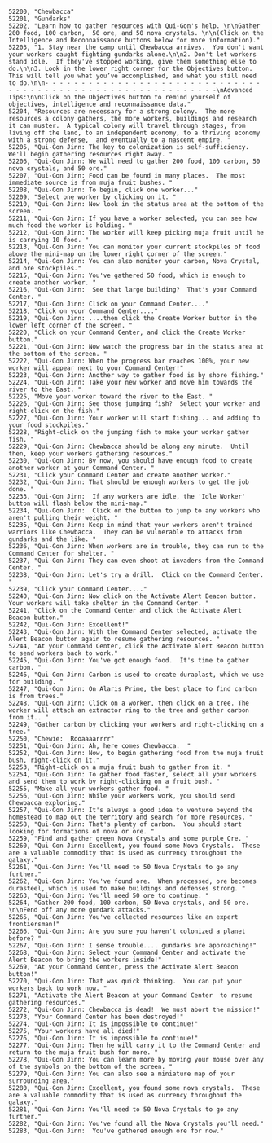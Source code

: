 ﻿```text
52200, "Chewbacca"
52201, "Gundarks"
52202, "Learn how to gather resources with Qui-Gon's help. \n\nGather 200 food, 100 carbon,  50 ore, and 50 nova crystals. \n\n(Click on the Intelligence and Reconnaissance buttons below for more information)."
52203, "1. Stay near the camp until Chewbacca arrives.  You don't want your workers caught fighting gundarks alone.\n\n2. Don't let workers stand idle.  If they've stopped working, give them something else to do.\n\n3. Look in the lower right corner for the Objectives button.  This will tell you what you’ve accomplished, and what you still need to do.\n\n- - - - - - - - - - - - - - - - - - - - - - - - - - - - - - - - - - - - - - - - - - - - - - - - - - - - - - - - - - -\nAdvanced Tips:\n\nClick on the Objectives button to remind yourself of objectives, intelligence and reconnaissance data."
52204, "Resources are necessary for a strong colony.  The more resources a colony gathers, the more workers, buildings and research it can muster.  A typical colony will travel through stages, from living off the land, to an independent economy, to a thriving economy with a strong defense,  and eventually to a nascent empire. "
52205, "Qui-Gon Jinn: The key to colonization is self-sufficiency.  We'll begin gathering resources right away. "
52206, "Qui-Gon Jinn: We will need to gather 200 food, 100 carbon, 50 nova crystals, and 50 ore."
52207, "Qui-Gon Jinn: Food can be found in many places.  The most immediate source is from muja fruit bushes. "
52208, "Qui-Gon Jinn: To begin, click one worker..."
52209, "Select one worker by clicking on it. "
52210, "Qui-Gon Jinn: Now look in the status area at the bottom of the screen. "
52211, "Qui-Gon Jinn: If you have a worker selected, you can see how much food the worker is holding. "
52212, "Qui-Gon Jinn: The worker will keep picking muja fruit until he is carrying 10 food. "
52213, "Qui-Gon Jinn: You can monitor your current stockpiles of food above the mini-map on the lower right corner of the screen."
52214, "Qui-Gon Jinn: You can also monitor your carbon, Nova Crystal, and ore stockpiles."
52215, "Qui-Gon Jinn: You've gathered 50 food, which is enough to create another worker. "
52216, "Qui-Gon Jinn:  See that large building?  That's your Command Center. "
52217, "Qui-Gon Jinn: Click on your Command Center...."
52218, "Click on your Command Center...."
52219, "Qui-Gon Jinn: ....then click the Create Worker button in the lower left corner of the screen. "
52220, "Click on your Command Center, and click the Create Worker button."
52221, "Qui-Gon Jinn: Now watch the progress bar in the status area at the bottom of the screen. "
52222, "Qui-Gon Jinn: When the progress bar reaches 100%, your new worker will appear next to your Command Center!"
52223, "Qui-Gon Jinn: Another way to gather food is by shore fishing."
52224, "Qui-Gon Jinn: Take your new worker and move him towards the river to the East. "
52225, "Move your worker toward the river to the East. "
52226, "Qui-Gon Jinn: See those jumping fish?  Select your worker and right-click on the fish."
52227, "Qui-Gon Jinn: Your worker will start fishing... and adding to your food stockpiles."
52228, "Right-click on the jumping fish to make your worker gather fish. "
52229, "Qui-Gon Jinn: Chewbacca should be along any minute.  Until then, keep your workers gathering resources."
52230, "Qui-Gon Jinn: By now, you should have enough food to create another worker at your Command Center. "
52231, "Click your Command Center and create another worker."
52232, "Qui-Gon Jinn: That should be enough workers to get the job done. "
52233, "Qui-Gon Jinn:  If any workers are idle, the 'Idle Worker' button will flash below the mini-map."
52234, "Qui-Gon Jinn:  Click on the button to jump to any workers who aren't pulling their weight. "
52235, "Qui-Gon Jinn: Keep in mind that your workers aren't trained warriors like Chewbacca.  They can be vulnerable to attacks from gundarks and the like. "
52236, "Qui-Gon Jinn: When workers are in trouble, they can run to the Command Center for shelter. "
52237, "Qui-Gon Jinn: They can even shoot at invaders from the Command Center. "
52238, "Qui-Gon Jinn: Let's try a drill.  Click on the Command Center. "
52239, "Click your Command Center...."
52240, "Qui-Gon Jinn: Now click on the Activate Alert Beacon button. Your workers will take shelter in the Command Center. "
52241, "Click on the Command Center and click the Activate Alert Beacon button."
52242, "Qui-Gon Jinn: Excellent!"
52243, "Qui-Gon Jinn: With the Command Center selected, activate the Alert Beacon button again to resume gathering resources. "
52244, "At your Command Center, click the Activate Alert Beacon button  to send workers back to work."
52245, "Qui-Gon Jinn: You've got enough food.  It's time to gather carbon. "
52246, "Qui-Gon Jinn: Carbon is used to create duraplast, which we use for building. "
52247, "Qui-Gon Jinn: On Alaris Prime, the best place to find carbon is from trees."
52248, "Qui-Gon Jinn: Click on a worker, then click on a tree. The worker will attach an extractor ring to the tree and gather carbon from it.. "
52249, "Gather carbon by clicking your workers and right-clicking on a tree."
52250, "Chewie:  Rooaaaarrrr"
52251, "Qui-Gon Jinn: Ah, here comes Chewbacca.  "
52252, "Qui-Gon Jinn: Now, to begin gathering food from the muja fruit bush, right-click on it."
52253, "Right-click on a muja fruit bush to gather from it. "
52254, "Qui-Gon Jinn: To gather food faster, select all your workers and send them to work by right-clicking on a fruit bush. "
52255, "Make all your workers gather food. "
52256, "Qui-Gon Jinn: While your workers work, you should send Chewbacca exploring."
52257, "Qui-Gon Jinn: It's always a good idea to venture beyond the homestead to map out the territory and search for more resources. "
52258, "Qui-Gon Jinn: That's plenty of carbon.  You should start looking for formations of nova or ore. "
52259, "Find and gather green Nova Crystals and some purple Ore. "
52260, "Qui-Gon Jinn: Excellent, you found some Nova Crystals.  These are a valuable commodity that is used as currency throughout the galaxy."
52261, "Qui-Gon Jinn: You'll need to 50 Nova Crystals to go any further."
52262, "Qui-Gon Jinn: You've found ore.  When processed, ore becomes durasteel, which is used to make buildings and defenses strong. "
52263, "Qui-Gon Jinn: You'll need 50 ore to continue. "
52264, "Gather 200 food, 100 carbon, 50 Nova crystals, and 50 ore. \n\nFend off any more gundark attacks."
52265, "Qui-Gon Jinn: You've collected resources like an expert frontiersman!"
52266, "Qui-Gon Jinn: Are you sure you haven't colonized a planet before? "
52267, "Qui-Gon Jinn: I sense trouble.... gundarks are approaching!"
52268, "Qui-Gon Jinn: Select your Command Center and activate the Alert Beacon to bring the workers inside!"
52269, "At your Command Center, press the Activate Alert Beacon button!"
52270, "Qui-Gon Jinn: That was quick thinking.  You can put your workers back to work now. "
52271, "Activate the Alert Beacon at your Command Center  to resume gathering resources."
52272, "Qui-Gon Jinn: Chewbacca is dead!  We must abort the mission!"
52273, "Your Command Center has been destroyed!"
52274, "Qui-Gon Jinn: It is impossible to continue!"
52275, "Your workers have all died!"
52276, "Qui-Gon Jinn: It is impossible to continue!"
52277, "Qui-Gon Jinn: Then he will carry it to the Command Center and return to the muja fruit bush for more. "
52278, "Qui-Gon Jinn: You can learn more by moving your mouse over any of the symbols on the bottom of the screen. "
52279, "Qui-Gon Jinn: You can also see a miniature map of your surrounding area."
52280, "Qui-Gon Jinn: Excellent, you found some nova crystals.  These are a valuable commodity that is used as currency throughout the galaxy."
52281, "Qui-Gon Jinn: You'll need to 50 Nova Crystals to go any further."
52282, "Qui-Gon Jinn: You've found all the Nova Crystals you'll need."
52283, "Qui-Gon Jinn:  You've gathered enough ore for now."
```